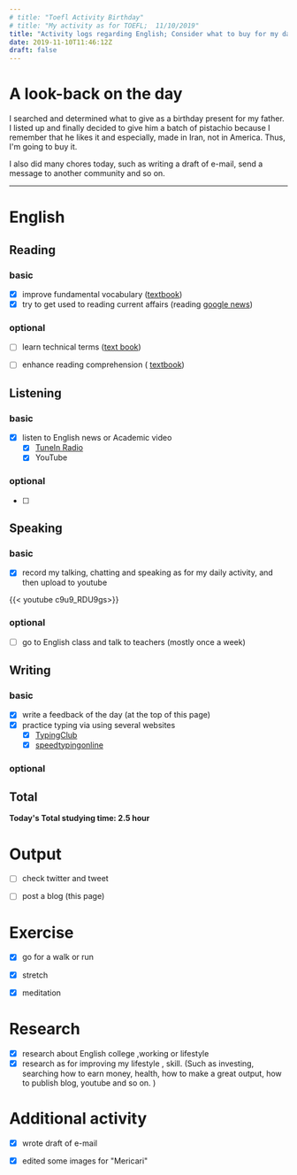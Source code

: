 ```yaml
---
# title: "Toefl Activity Birthday"
# title: "My activity as for TOEFL;  11/10/2019"
title: "Activity logs regarding English; Consider what to buy for my dad's birthday"
date: 2019-11-10T11:46:12Z
draft: false
---
```


# A look-back on the day

I searched and determined what to give as a birthday present for my father. I listed up and finally decided to give him a batch of pistachio because I remember that he likes it and especially, made in Iran, not in America. Thus, I'm going to buy it. 

I also did many chores today, such as writing a draft of e-mail, send a message to another community and so on.










---



# English

## Reading

### basic

- [x] improve fundamental vocabulary ([textbook](https://www.amazon.co.jp/dp/4010941855/))
- [x] try to get used to reading current affairs (reading [google news](https://news.google.com/))

### optional

- [ ] learn technical terms ([text book](https://www.amazon.co.jp/dp/4866390611/))
- [ ] enhance reading  comprehension ( [textbook](https://www.amazon.co.jp/dp/4010323310/))





## Listening

### basic

- [x] listen to English news or Academic video 
  - [x] [TuneIn Radio](https://tunein.com)
  - [x] YouTube

### optional

- [ ] 





## Speaking

### basic

- [x] record my talking, chatting and speaking as for my daily activity, and then upload to youtube

{{< youtube c9u9_RDU9gs>}}

### optional

- [ ] go to English class and talk to teachers (mostly once a week)

  






## Writing

### basic

- [x] write a feedback of the day (at the top of this page)
- [x] practice typing via using several websites
  - [x] [TypingClub](https://www.typingclub.com)
  - [x] [speedtypingonline](https://www.speedtypingonline.com/games/type-the-alphabet.php)

### optional



## Total

**Today's Total studying time:  2.5    hour**







# Output

- [ ] check twitter and tweet 
- [ ] post a blog (this page)



# Exercise

- [x] go for a walk or run

- [x] stretch

- [x] meditation

  

# Research

- [x] research about English college ,working or lifestyle
- [x] research as for improving my lifestyle , skill. (Such as investing, searching how to earn money, health, how to make a great output, how to publish blog, youtube and so on. )

# Additional activity

- [x] wrote draft of e-mail
- [x] edited some images for "Mericari"

